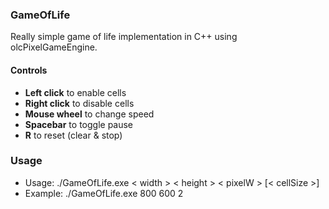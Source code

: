 ### GameOfLife

Really simple game of life implementation in C++ using olcPixelGameEngine.

#### Controls

- **Left click** to enable cells
- **Right click** to disable cells
- **Mouse wheel** to change speed
- **Spacebar** to toggle pause
- **R** to reset (clear & stop)

### Usage

- Usage: ./GameOfLife.exe < width > < height > < pixelW > \[< cellSize >]
- Example: ./GameOfLife.exe 800 600 2